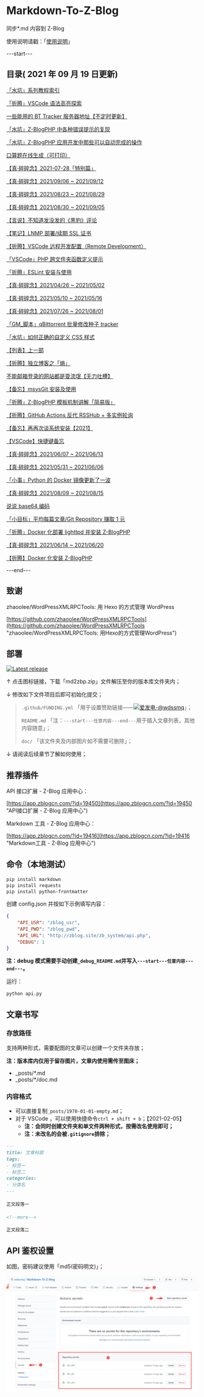 # Markdown-To-Z-Blog

同步*.md 内容到 Z-Blog

使用说明请戳：「[使用说明](#部署 "使用说明")」

---start---

## 目录( 2021 年 09 月 19 日更新)

[「水坑」系列教程索引](https://www.wdssmq.com/post/20200617652.html "「水坑」系列教程索引")

[「折腾」VSCode 语法高亮探索](https://www.wdssmq.com/post/20210316815.html "「折腾」VSCode 语法高亮探索")

[一些能用的 BT Tracker 服务器地址【不定时更新】](https://www.wdssmq.com/post/20130323295.html "一些能用的 BT Tracker 服务器地址【不定时更新】")

[「水坑」Z-BlogPHP 中各种错误提示的复现](https://www.wdssmq.com/post/20200922437.html "「水坑」Z-BlogPHP 中各种错误提示的复现")

[「水坑」Z-BlogPHP 应用开发中那些可以自动完成的操作](https://www.wdssmq.com/post/20200105022.html "「水坑」Z-BlogPHP 应用开发中那些可以自动完成的操作")

[口算题在线生成（可打印）](https://www.wdssmq.com/post/shuxue.html "口算题在线生成（可打印）")

[【真·碎碎念】2021-07-28「特别篇」](https://www.wdssmq.com/post/20120641176.html "【真·碎碎念】2021-07-28「特别篇」")

[【真·碎碎念】2021/09/06 ~ 2021/09/12](https://www.wdssmq.com/post/20210913547.html "【真·碎碎念】2021/09/06 ~ 2021/09/12")

[【真·碎碎念】2021/08/23 ~ 2021/08/29](https://www.wdssmq.com/post/20200620382.html "【真·碎碎念】2021/08/23 ~ 2021/08/29")

[【真·碎碎念】2021/08/30 ~ 2021/09/05](https://www.wdssmq.com/post/20191011022.html "【真·碎碎念】2021/08/30 ~ 2021/09/05")

[【言说】不知道发没发的《黑豹》评论](https://www.wdssmq.com/post/20130403328.html "【言说】不知道发没发的《黑豹》评论")

[【笔记】LNMP 部署/续期 SSL 证书](https://www.wdssmq.com/post/20200129996.html "【笔记】LNMP 部署/续期 SSL 证书")

[【折腾】VSCode 远程开发配置（Remote Development）](https://www.wdssmq.com/post/20201120519.html "【折腾】VSCode 远程开发配置（Remote Development）")

[「VSCode」PHP 跨文件夹函数定义提示](https://www.wdssmq.com/post/20200930532.html "「VSCode」PHP 跨文件夹函数定义提示")

[「折腾」ESLint 安装与使用](https://www.wdssmq.com/post/20190917021.html "「折腾」ESLint 安装与使用")

[【真·碎碎念】2021/04/26 ~ 2021/05/02](https://www.wdssmq.com/post/20100305398.html "【真·碎碎念】2021/04/26 ~ 2021/05/02")

[【真·碎碎念】2021/05/10 ~ 2021/05/16](https://www.wdssmq.com/post/20210506936.html "【真·碎碎念】2021/05/10 ~ 2021/05/16")

[【真·碎碎念】2021/07/26 ~ 2021/08/01](https://www.wdssmq.com/post/20210820126.html "【真·碎碎念】2021/07/26 ~ 2021/08/01")

[「GM_脚本」qBittorrent 批量修改种子 tracker](https://www.wdssmq.com/post/20191117777.html "「GM_脚本」qBittorrent 批量修改种子 tracker")

[「水坑」如何正确的自定义 CSS 样式](https://www.wdssmq.com/post/20190705015.html "「水坑」如何正确的自定义 CSS 样式")

[【列表】上一部](https://www.wdssmq.com/post/20190520228.html "【列表】上一部")

[【折腾】独立博客之「熵」](https://www.wdssmq.com/post/20210227485.html "【折腾】独立博客之「熵」")

[不能邮箱登录的网站都是耍流氓【无力吐槽】](https://www.wdssmq.com/post/20140507140.html "不能邮箱登录的网站都是耍流氓【无力吐槽】")

[【备忘】msysGit 安装及使用](https://www.wdssmq.com/post/20140804123.html "【备忘】msysGit 安装及使用")

[「折腾」Z-BlogPHP 模板机制讲解「简易版」](https://www.wdssmq.com/post/20201026266.html "「折腾」Z-BlogPHP 模板机制讲解「简易版」")

[【折腾】GitHub Actions 反代 RSSHub + 多实例轮询](https://www.wdssmq.com/post/20100309739.html "【折腾】GitHub Actions 反代 RSSHub + 多实例轮询")

[【备忘】再再次谈系统安装【2021】](https://www.wdssmq.com/post/20120622915.html "【备忘】再再次谈系统安装【2021】")

[【VSCode】快捷键备忘](https://www.wdssmq.com/post/20130525410.html "【VSCode】快捷键备忘")

[【真·碎碎念】2021/06/07 ~ 2021/06/13](https://www.wdssmq.com/post/20210820119.html "【真·碎碎念】2021/06/07 ~ 2021/06/13")

[【真·碎碎念】2021/05/31 ~ 2021/06/06](https://www.wdssmq.com/post/20210608249.html "【真·碎碎念】2021/05/31 ~ 2021/06/06")

[「小事」Python 的 Docker 镜像更新了一波](https://www.wdssmq.com/post/20210820542.html "「小事」Python 的 Docker 镜像更新了一波")

[【真·碎碎念】2021/08/09 ~ 2021/08/15](https://www.wdssmq.com/post/20210216108.html "【真·碎碎念】2021/08/09 ~ 2021/08/15")

[说说 base64 编码](https://www.wdssmq.com/post/2019112672.html "说说 base64 编码")

[「小目标」平均每篇文章/Git Repository 赚取 1 元](https://www.wdssmq.com/post/20210723266.html "「小目标」平均每篇文章/Git Repository 赚取 1 元")

[「折腾」Docker 化部署 lighttpd 并安装 Z-BlogPHP](https://www.wdssmq.com/post/20210804429.html "「折腾」Docker 化部署 lighttpd 并安装 Z-BlogPHP")

[【真·碎碎念】2021/06/14 ~ 2021/06/20](https://www.wdssmq.com/post/20100520804.html "【真·碎碎念】2021/06/14 ~ 2021/06/20")

[【折腾】Docker 化安装 Z-BlogPHP](https://www.wdssmq.com/post/20120817544.html "【折腾】Docker 化安装 Z-BlogPHP")

---end---

## 致谢

zhaoolee/WordPressXMLRPCTools: 用 Hexo 的方式管理 WordPress

[https://github.com/zhaoolee/WordPressXMLRPCTools](https://github.com/zhaoolee/WordPressXMLRPCTools "zhaoolee/WordPressXMLRPCTools: 用Hexo的方式管理WordPress")

## 部署

[![Latest release](https://img.shields.io/github/v/release/wdssmq/Markdown-To-Z-Blog?style=flat-square)](https://github.com/wdssmq/Markdown-To-Z-Blog/releases/latest "Latest release")

↑ 点击图标链接，下载「md2zbp.zip」文件解压至你的版本库文件夹内；

↓ 修改如下文件项目后即可初始化提交；

> `.github/FUNDING.yml` 「用于设置赞助链接——<a class="img-wrap" target="_blank" title="爱发电-@wdssmq" href="https://afdian.net/@wdssmq"><img src="https://img.shields.io/badge/%E7%88%B1%E5%8F%91%E7%94%B5-%40wdssmq-blueviolet" title="爱发电-@wdssmq" alt="爱发电-@wdssmq"></a>」；
>
> `README.md` 「注：`---start---任意内容---end---`用于插入文章列表，其他内容随意」；
>
> `doc/` 「该文件夹及内部图片如不需要可删除」；

↓ 请阅读后续章节了解如何使用；

## 推荐插件

API 接口扩展 - Z-Blog 应用中心：

[https://app.zblogcn.com/?id=19450](https://app.zblogcn.com/?id=19450 "API接口扩展 - Z-Blog 应用中心")

Markdown 工具 - Z-Blog 应用中心：

[https://app.zblogcn.com/?id=19416](https://app.zblogcn.com/?id=19416 "Markdown工具 - Z-Blog 应用中心")

## 命令（本地测试）

```shell
pip install markdown
pip install requests
pip install python-frontmatter
```

创建 config.json 并按如下示例填写内容：

```json
{
    "API_USR": "zblog_usr",
    "API_PWD": "zblog_pwd",
    "API_URL": "http://zblog.site/zb_system/api.php",
    "DEBUG": 1
}
```

**注：debug 模式需要手动创建`_debug_README.md`并写入`---start---任意内容---end---`。**

运行：

```bash
python api.py
```

## 文章书写

### 存放路径

支持两种形式，需要配图的文章可以创建一个文件夹存放；

**注：版本库内仅用于留存图片，文章内使用需传至图床；**

- _posts/*.md
- _posts/*/doc.md

### 内容格式

- 可以直接复制`_posts/1970-01-01-empty.md`；
- 对于 VSCode ，可以使用快捷命令`ctrl + shift + b`；【2021-02-05】
  - **注：会同时创建文件夹和单文件两种形式，按需改名使用即可；**
  - **注：未改名的会被`.gitignore`排除；**

```md
---
title: 文章标题
tags:
- 标签一
- 标签二
categories:
- 分类名
---

正文段落一

<!--more-->

正文段落二

```

## API 鉴权设置

如图，密码建议使用「md5(密码明文)」；

![001](doc/001.png "001")

